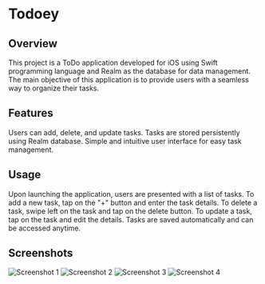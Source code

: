 
# Todoey

## Overview

This project is a ToDo application developed for iOS using Swift programming language and Realm as the database for data management. The main objective of this application is to provide users with a seamless way to organize their tasks.

## Features

Users can add, delete, and update tasks.
Tasks are stored persistently using Realm database.
Simple and intuitive user interface for easy task management.

## Usage

Upon launching the application, users are presented with a list of tasks. To add a new task, tap on the "+" button and enter the task details. To delete a task, swipe left on the task and tap on the delete button. To update a task, tap on the task and edit the details. Tasks are saved automatically and can be accessed anytime.

## Screenshots


![Screenshot 1](Development/Todoey/Todoey/Images/1.png?raw=true)
![Screenshot 2](Development/Todoey/Todoey/Images/2.png?raw=true)
![Screenshot 3](Development/Todoey/Todoey/Images/3.png?raw=true)
![Screenshot 4](Development/Todoey/Todoey/Images/4.png?raw=true)


